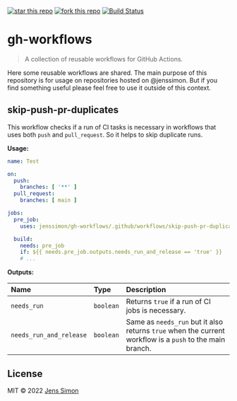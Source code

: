 [![star this repo][gh-stars-image]][gh-url] [![fork this repo][gh-forks-image]][gh-url] [![Build Status][gh-status-image]][gh-url]

# gh-workflows

> A collection of reusable workflows for GitHub Actions.

Here some reusable workflows are shared. The main purpose of this repository is for usage on repositories hosted on @jenssimon. But if you find something useful please feel free to use it outside of this context.

## skip-push-pr-duplicates

This workflow checks if a run of CI tasks is necessary in workflows that uses both `push` and `pull_request`. So it helps to skip duplicate runs.

**Usage:**

```yaml
name: Test

on:
  push:
    branches: [ '**' ]
  pull_request:
    branches: [ main ]

jobs:
  pre_job:
    uses: jenssimon/gh-workflows/.github/workflows/skip-push-pr-duplicates.yml@v1.0.1

  build:
    needs: pre_job
    if: ${{ needs.pre_job.outputs.needs_run_and_release == 'true' }}
    # ...
```

**Outputs:**

| Name                    | Type      | Description                                                                                              |
|:------------------------|:----------|:---------------------------------------------------------------------------------------------------------|
| `needs_run`             | `boolean` | Returns `true` if a run of CI jobs is necessary.                                                         |
| `needs_run_and_release` | `boolean` | Same as `needs_run` but it also returns `true` when the current workflow is a `push` to the main branch. |

## License

MIT © 2022 [Jens Simon](https://github.com/jenssimon)

[gh-url]: https://github.com/jenssimon/gh-workflows
[gh-stars-image]: https://badgen.net/github/stars/jenssimon/gh-workflows
[gh-forks-image]: https://badgen.net/github/forks/jenssimon/gh-workflows
[gh-status-image]: https://badgen.net/github/status/jenssimon/gh-workflows
